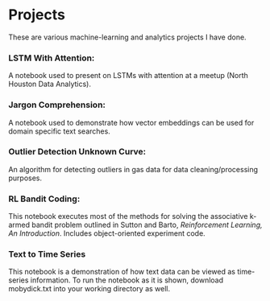 # Projects
These are various machine-learning and analytics projects I have done.

### LSTM With Attention: 

A notebook used to present on LSTMs with attention at a meetup (North Houston Data Analytics).

### Jargon Comprehension: 

A notebook used to demonstrate how vector embeddings can be used for domain specific text searches. 


### Outlier Detection Unknown Curve: 

An algorithm for detecting outliers in gas data for data cleaning/processing purposes.

### RL Bandit Coding:

This notebook executes most of the methods for solving the associative k-armed bandit problem outlined in Sutton and Barto, *Reinforcement Learning, An Introduction*. Includes object-oriented experiment code.

### Text to Time Series

This notebook is a demonstration of how text data can be viewed as time-series information.  To run the notebook as it is shown, download mobydick.txt into your working directory as well. 
